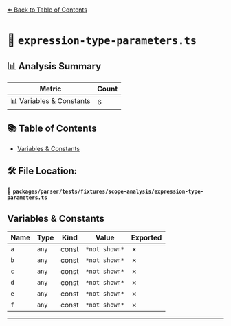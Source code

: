 [⬅️ Back to Table of Contents](../../../../../index.md)

# 📄 `expression-type-parameters.ts`

## 📊 Analysis Summary

| Metric | Count |
|--------|-------|
| 📊 Variables & Constants | 6 |

## 📚 Table of Contents

- [Variables & Constants](#variables-constants)

## 🛠️ File Location:
📂 **`packages/parser/tests/fixtures/scope-analysis/expression-type-parameters.ts`**

## Variables & Constants

| Name | Type | Kind | Value | Exported |
|------|------|------|-------|----------|
| `a` | `any` | const | `*not shown*` | ✗ |
| `b` | `any` | const | `*not shown*` | ✗ |
| `c` | `any` | const | `*not shown*` | ✗ |
| `d` | `any` | const | `*not shown*` | ✗ |
| `e` | `any` | const | `*not shown*` | ✗ |
| `f` | `any` | const | `*not shown*` | ✗ |


---